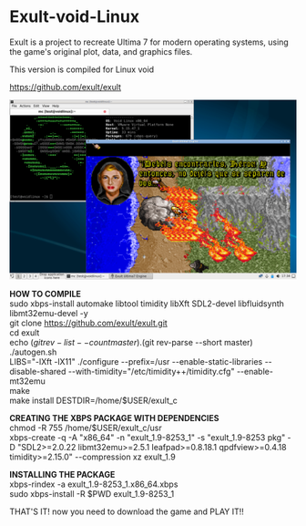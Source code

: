 # Exult-void-Linux
Exult is a project to recreate Ultima 7 for modern operating systems, using the game's original plot, data, and graphics files.</p>
This version is compiled for Linux void</p>

https://github.com/exult/exult

![Screenshot](https://github.com/johna23-lab/Exult-void-Linux/blob/main/exult.void.png?raw=true)

<b>HOW TO COMPILE</b></br>
sudo xbps-install automake libtool timidity libXft SDL2-devel libfluidsynth libmt32emu-devel -y</br>
git clone https://github.com/exult/exult.git</br>
cd exult</br>
echo $(git rev-list --count master).$(git rev-parse --short master)</br>
./autogen.sh</br>
LIBS="-lXft -lX11" ./configure --prefix=/usr --enable-static-libraries --disable-shared
--with-timidity="/etc/timidity++/timidity.cfg" --enable-mt32emu</br>
make</br>
make install DESTDIR=/home/$USER/exult_c</p></p>

<b>CREATING THE XBPS PACKAGE WITH DEPENDENCIES</b></br>
chmod -R 755 /home/$USER/exult_c/usr</br>
xbps-create -q -A "x86_64" -n "exult_1.9-8253_1" -s "exult_1.9-8253 pkg" -D  "SDL2>=2.0.22 libmt32emu>=2.5.1
leafpad>=0.8.18.1 qpdfview>=0.4.18 timidity>=2.15.0" --compression xz exult_1.9</p></p>

<b>INSTALLING THE PACKAGE</b></br>
xbps-rindex -a exult_1.9-8253_1.x86_64.xbps</br>
sudo xbps-install -R $PWD exult_1.9-8253_1</p>

THAT'S IT! now you need to download the game and PLAY IT!!</p>
